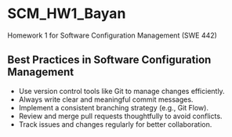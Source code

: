 # SCM_HW1_Bayan
Homework 1 for Software Configuration Management (SWE 442)



## Best Practices in Software Configuration Management
- Use version control tools like Git to manage changes efficiently.
- Always write clear and meaningful commit messages.
- Implement a consistent branching strategy (e.g., Git Flow).
- Review and merge pull requests thoughtfully to avoid conflicts.
- Track issues and changes regularly for better collaboration.

